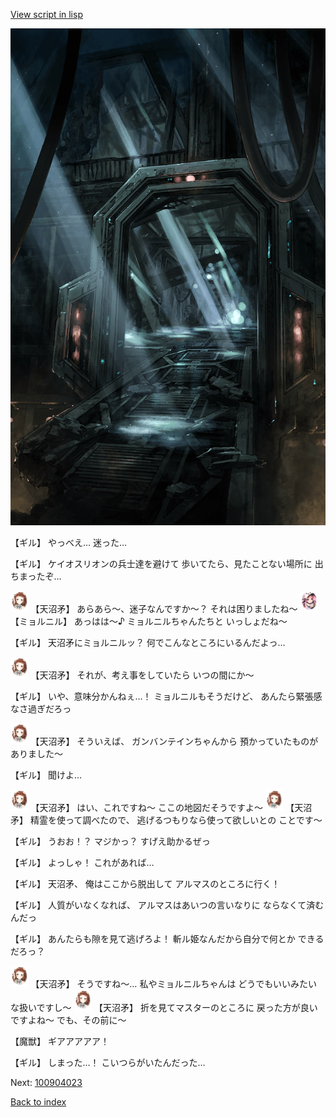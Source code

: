 [View script in lisp](../scripts/100904021.txt)

![bifrost.png](../images/backgrounds/bifrost.png)

【ギル】
やっべえ…
迷った…

【ギル】
ケイオスリオンの兵士達を避けて
歩いてたら、見たことない場所に
出ちまったぞ…

<img src="../images/units/3300411.png" alt="3300411.png" height="34"/>
【天沼矛】
あらあら～、迷子なんですか～？
それは困りましたね～

<img src="../images/units/3200111.png" alt="3200111.png" height="34"/>
【ミョルニル】
あっはは～♪
ミョルニルちゃんたちと
いっしょだね～

【ギル】
天沼矛にミョルニルッ？
何でこんなところにいるんだよっ…

<img src="../images/units/3300411.png" alt="3300411.png" height="34"/>
【天沼矛】
それが、考え事をしていたら
いつの間にか～

【ギル】
いや、意味分かんねぇ…！
ミョルニルもそうだけど、
あんたら緊張感なさ過ぎだろっ

<img src="../images/units/3300411.png" alt="3300411.png" height="34"/>
【天沼矛】
そういえば、
ガンバンテインちゃんから
預かっていたものがありました～

【ギル】
聞けよ…

<img src="../images/units/3300411.png" alt="3300411.png" height="34"/>
【天沼矛】
はい、これですね～
ここの地図だそうですよ～

<img src="../images/units/3300411.png" alt="3300411.png" height="34"/>
【天沼矛】
精霊を使って調べたので、
逃げるつもりなら使って欲しいとの
ことです～

【ギル】
うおお！？
マジかっ？
すげえ助かるぜっ

【ギル】
よっしゃ！
これがあれば…

【ギル】
天沼矛、
俺はここから脱出して
アルマスのところに行く！

【ギル】
人質がいなくなれば、
アルマスはあいつの言いなりに
ならなくて済むんだっ

【ギル】
あんたらも隙を見て逃げろよ！
斬ル姫なんだから自分で何とか
できるだろっ？

<img src="../images/units/3300411.png" alt="3300411.png" height="34"/>
【天沼矛】
そうですね～…
私やミョルニルちゃんは
どうでもいいみたいな扱いですし～

<img src="../images/units/3300411.png" alt="3300411.png" height="34"/>
【天沼矛】
折を見てマスターのところに
戻った方が良いですよね～
でも、その前に～

【魔獣】
ギアアアアア！

【ギル】
しまった…！
こいつらがいたんだった…

Next: [100904023](100904023.md)

[Back to index](index.md)
